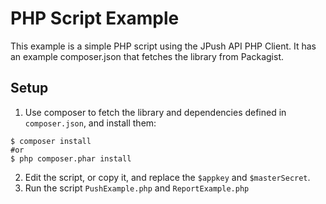 # PHP Script Example
This example is a simple PHP script using the JPush API PHP Client. It has an example composer.json that fetches the library from Packagist.

## Setup

 1. Use composer to fetch the library and dependencies defined in `composer.json`, and install them:

```
$ composer install
#or
$ php composer.phar install
```

 2. Edit the script, or copy it, and replace the `$appkey` and `$masterSecret`.
 3. Run the script `PushExample.php` and `ReportExample.php`